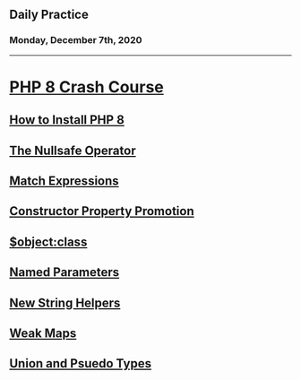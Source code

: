 ## Daily Practice
### Monday, December 7th, 2020
---


# [PHP 8 Crash Course](https://laracasts.com/series/php8-crash-course)


## [How to Install PHP 8](https://laracasts.com/series/php8-crash-course/episodes/1)



## [The Nullsafe Operator](https://laracasts.com/series/php8-crash-course/episodes/2)



## [Match Expressions](https://laracasts.com/series/php8-crash-course/episodes/3)



## [Constructor Property Promotion](https://laracasts.com/series/php8-crash-course/episodes/4)



## [$object:class](https://laracasts.com/series/php8-crash-course/episodes/5)



## [Named Parameters](https://laracasts.com/series/php8-crash-course/episodes/6)



## [New String Helpers](https://laracasts.com/series/php8-crash-course/episodes/7)



## [Weak Maps](https://laracasts.com/series/php8-crash-course/episodes/8)



## [Union and Psuedo Types](https://laracasts.com/series/php8-crash-course/episodes/9)
